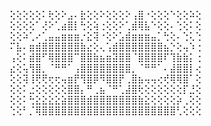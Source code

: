 ⢕⢕⢕⢕⢕⠅⢗⢕⠕⣠⠄⣗⢕⢕⠕⢕⢕⢕⠕⢠⣿⠐⢕⢕⢕⠑⢕⢕⠵⢕
⢕⢕⢕⢕⠁⢜⠕⢁⣴⣿⡇⢓⢕⢵⢐⢕⢕⠕⢁⣾⢿⣧⠑⢕⢕⠄⢑⢕⠅⢕
⢕⢕⠵⢁⠔⢁⣤⣤⣶⣶⣶⡐⣕⢽⠐⢕⠕⣡⣾⣶⣶⣶⣤⡁⢓⢕⠄⢑⢅⢑
⠍⣧⠄⣶⣾⣿⣿⣿⣿⣿⣿⣷⣔⢕⢄⢡⣾⣿⣿⣿⣿⣿⣿⣿⣦⡑⢕⢤⠱⢐
⢠⢕⠅⣾⣿⠋⢿⣿⣿⣿⠉⣿⣿⣷⣦⣶⣽⣿⣿⠈⣿⣿⣿⣿⠏⢹⣷⣷⡅⢐
⣔⢕⢥⢻⣿⡀⠈⠛⠛⠁⢠⣿⣿⣿⣿⣿⣿⣿⣿⡀⠈⠛⠛⠁⠄⣼⣿⣿⡇⢔
⢕⢕⢽⢸⢟⢟⢖⢖⢤⣶⡟⢻⣿⡿⠻⣿⣿⡟⢀⣿⣦⢤⢤⢔⢞⢿⢿⣿⠁⢕
⢕⢕⠅⣐⢕⢕⢕⢕⢕⣿⣿⡄⠛⢀⣦⠈⠛⢁⣼⣿⢗⢕⢕⢕⢕⢕⢕⡏⣘⢕
⢕⢕⠅⢓⣕⣕⣕⣕⣵⣿⣿⣿⣾⣿⣿⣿⣿⣿⣿⣿⣷⣕⢕⢕⢕⢕⡵⢀⢕⢕
⢑⢕⠃⡈⢿⣿⣿⣿⣿⣿⣿⣿⣿⣿⣿⣿⣿⣿⣿⣿⣿⣿⣿⣿⣿⣿⢃⢕⢕⢕